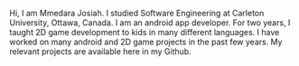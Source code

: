 Hi, I am Mmedara Josiah. I studied Software Engineering at Carleton University, Ottawa, Canada. I am an android app developer. For two years, I taught 2D game development to kids in many different languages. I have worked on many android and 2D game projects in the past few years. My relevant projects are available here in my Github.
